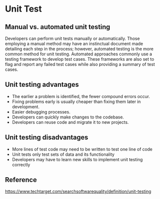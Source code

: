 # Unit Test

## Manual vs. automated unit testing
Developers can perform unit tests manually or automatically. Those employing a manual method may have an instinctual document made detailing each step in the process; however, automated testing is the more common method for unit testing. Automated approaches commonly use a testing framework to develop test cases. These frameworks are also set to flag and report any failed test cases while also providing a summary of test cases.

## Unit testing advantages

* The earlier a problem is identified, the fewer compound errors occur.
* Fixing problems early is usually cheaper than fixing them later in development.
* Easier debugging processes.
* Developers can quickly make changes to the codebase.
* Developers can reuse code and migrate it to new projects.

## Unit testing disadvantages

* More lines of test code may need to be written to test one line of code
* Unit tests only test sets of data and its functionality
* Developers may have to learn new skills to implement unit testing correctly




## Reference

https://www.techtarget.com/searchsoftwarequality/definition/unit-testing
